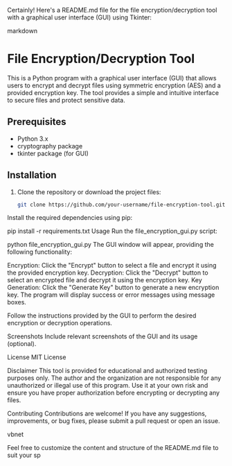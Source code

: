 Certainly! Here's a README.md file for the file encryption/decryption tool with a graphical user interface (GUI) using Tkinter:

markdown

# File Encryption/Decryption Tool

This is a Python program with a graphical user interface (GUI) that allows users to encrypt and decrypt files using symmetric encryption (AES) and a provided encryption key. The tool provides a simple and intuitive interface to secure files and protect sensitive data.

## Prerequisites

- Python 3.x
- cryptography package
- tkinter package (for GUI)

## Installation

1. Clone the repository or download the project files:

   ```bash
   git clone https://github.com/your-username/file-encryption-tool.git
Install the required dependencies using pip:


pip install -r requirements.txt
Usage
Run the file_encryption_gui.py script:


python file_encryption_gui.py
The GUI window will appear, providing the following functionality:

Encryption: Click the "Encrypt" button to select a file and encrypt it using the provided encryption key.
Decryption: Click the "Decrypt" button to select an encrypted file and decrypt it using the encryption key.
Key Generation: Click the "Generate Key" button to generate a new encryption key.
The program will display success or error messages using message boxes.

Follow the instructions provided by the GUI to perform the desired encryption or decryption operations.

Screenshots
Include relevant screenshots of the GUI and its usage (optional).

License
MIT License

Disclaimer
This tool is provided for educational and authorized testing purposes only. The author and the organization are not responsible for any unauthorized or illegal use of this program. Use it at your own risk and ensure you have proper authorization before encrypting or decrypting any files.

Contributing
Contributions are welcome! If you have any suggestions, improvements, or bug fixes, please submit a pull request or open an issue.

vbnet


Feel free to customize the content and structure of the README.md file to suit your sp
